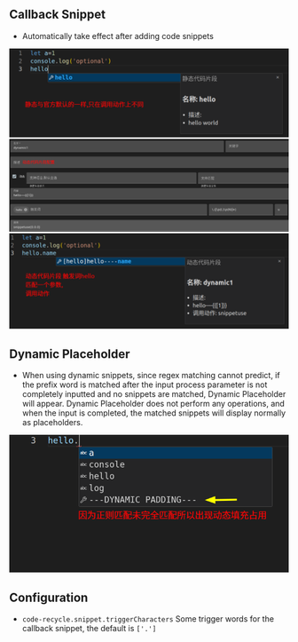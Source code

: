 ## Callback Snippet

- Automatically take effect after adding code snippets


![调用静态代码片段](../zh-Hans/image/调用静态代码片段.png)
![动态代码片段配置](../zh-Hans/image/动态代码片段配置.png)
![调用动态代码片段](../zh-Hans/image/调用动态代码片段.png)

## Dynamic Placeholder
- When using dynamic snippets, since regex matching cannot predict, if the prefix word is matched after the input process parameter is not completely inputted and no snippets are matched, Dynamic Placeholder will appear. Dynamic Placeholder does not perform any operations, and when the input is completed, the matched snippets will display normally as placeholders.

![代码片段-动态填充](../zh-Hans/image/代码片段-动态填充.png)

## Configuration

- `code-recycle.snippet.triggerCharacters` Some trigger words for the callback snippet, the default is `['.']`
